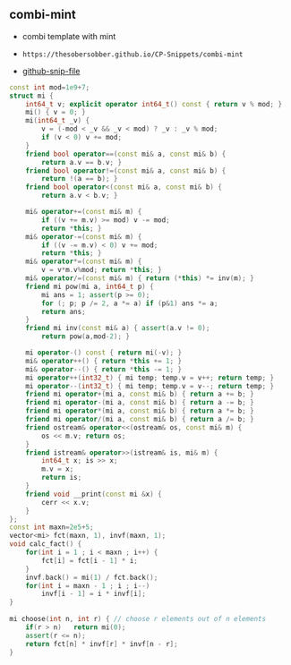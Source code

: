 
## combi-mint

- combi template with mint
- ```
  https://thesobersobber.github.io/CP-Snippets/combi-mint
  ```
- [github-snip-file](https://github.com/theSoberSobber/CP-Snippets/blob/main/snippets.json#L315)

```cpp
const int mod=1e9+7;
struct mi {
    int64_t v; explicit operator int64_t() const { return v % mod; }
    mi() { v = 0; }
    mi(int64_t _v) {
        v = (-mod < _v && _v < mod) ? _v : _v % mod;
        if (v < 0) v += mod;
    }
    friend bool operator==(const mi& a, const mi& b) {
        return a.v == b.v; }
    friend bool operator!=(const mi& a, const mi& b) {
        return !(a == b); }
    friend bool operator<(const mi& a, const mi& b) {
        return a.v < b.v; }

    mi& operator+=(const mi& m) {
        if ((v += m.v) >= mod) v -= mod;
        return *this; }
    mi& operator-=(const mi& m) {
        if ((v -= m.v) < 0) v += mod;
        return *this; }
    mi& operator*=(const mi& m) {
        v = v*m.v%mod; return *this; }
    mi& operator/=(const mi& m) { return (*this) *= inv(m); }
    friend mi pow(mi a, int64_t p) {
        mi ans = 1; assert(p >= 0);
        for (; p; p /= 2, a *= a) if (p&1) ans *= a;
        return ans;
    }
    friend mi inv(const mi& a) { assert(a.v != 0);
        return pow(a,mod-2); }

    mi operator-() const { return mi(-v); }
    mi& operator++() { return *this += 1; }
    mi& operator--() { return *this -= 1; }
    mi operator++(int32_t) { mi temp; temp.v = v++; return temp; }
    mi operator--(int32_t) { mi temp; temp.v = v--; return temp; }
    friend mi operator+(mi a, const mi& b) { return a += b; }
    friend mi operator-(mi a, const mi& b) { return a -= b; }
    friend mi operator*(mi a, const mi& b) { return a *= b; }
    friend mi operator/(mi a, const mi& b) { return a /= b; }
    friend ostream& operator<<(ostream& os, const mi& m) {
        os << m.v; return os;
    }
    friend istream& operator>>(istream& is, mi& m) {
        int64_t x; is >> x;
        m.v = x;
        return is;
    }
    friend void __print(const mi &x) {
        cerr << x.v;
    }
};
const int maxn=2e5+5;
vector<mi> fct(maxn, 1), invf(maxn, 1);
void calc_fact() {
    for(int i = 1 ; i < maxn ; i++) {
        fct[i] = fct[i - 1] * i;
    }
    invf.back() = mi(1) / fct.back();
    for(int i = maxn - 1 ; i ; i--)
        invf[i - 1] = i * invf[i];
}
 
mi choose(int n, int r) { // choose r elements out of n elements
    if(r > n)   return mi(0);
    assert(r <= n);
    return fct[n] * invf[r] * invf[n - r];
}

```
